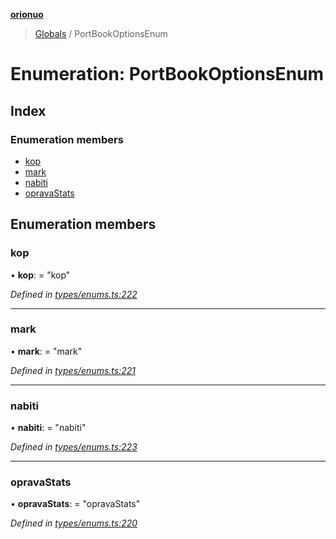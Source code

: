 **[orionuo](../README.md)**

> [Globals](../globals.md) / PortBookOptionsEnum

# Enumeration: PortBookOptionsEnum

## Index

### Enumeration members

* [kop](portbookoptionsenum.md#kop)
* [mark](portbookoptionsenum.md#mark)
* [nabiti](portbookoptionsenum.md#nabiti)
* [opravaStats](portbookoptionsenum.md#opravastats)

## Enumeration members

### kop

•  **kop**:  = "kop"

*Defined in [types/enums.ts:222](https://github.com/msviha/orionuo/blob/5345ecb/src/types/enums.ts#L222)*

___

### mark

•  **mark**:  = "mark"

*Defined in [types/enums.ts:221](https://github.com/msviha/orionuo/blob/5345ecb/src/types/enums.ts#L221)*

___

### nabiti

•  **nabiti**:  = "nabiti"

*Defined in [types/enums.ts:223](https://github.com/msviha/orionuo/blob/5345ecb/src/types/enums.ts#L223)*

___

### opravaStats

•  **opravaStats**:  = "opravaStats"

*Defined in [types/enums.ts:220](https://github.com/msviha/orionuo/blob/5345ecb/src/types/enums.ts#L220)*
